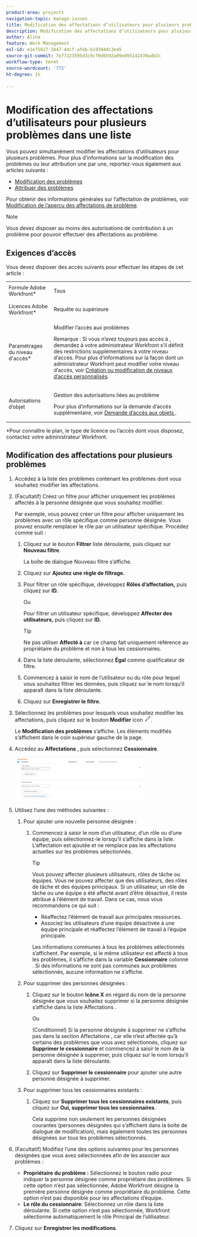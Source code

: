 ```yaml
---
product-area: projects
navigation-topic: manage-issues
title: Modification des affectations d’utilisateurs pour plusieurs problèmes dans une liste
description: Modification des affectations d’utilisateurs pour plusieurs problèmes dans une liste
author: Alina
feature: Work Management
exl-id: e1e75027-1847-44cf-afeb-b19394dc3ea5
source-git-commit: 7e77223595d3c9cf0d6592a09e893142439adb2c
workflow-type: tm+mt
source-wordcount: '772'
ht-degree: 1%

---
```


# Modification des affectations d’utilisateurs pour plusieurs problèmes dans une liste

<!--
<p data-mc-conditions="QuicksilverOrClassic.Draft mode">(NOTE: similar article exists for tasks)</p>
-->

Vous pouvez simultanément modifier les affectations d’utilisateurs pour plusieurs problèmes. Pour plus d’informations sur la modification des problèmes ou leur attribution une par une, reportez-vous également aux articles suivants :

* [Modification des problèmes](../../../manage-work/issues/manage-issues/edit-issues.md)
* [Attribuer des problèmes](../../../manage-work/issues/manage-issues/assign-issues.md)

Pour obtenir des informations générales sur l’affectation de problèmes, voir [Modification de l’aperçu des affectations de problème](../../../manage-work/issues/manage-issues/modify-issue-assignments-overview.md).

>[!NOTE]
>
>Vous devez disposer au moins des autorisations de contribution à un problème pour pouvoir effectuer des affectations au problème.

## Exigences d’accès

Vous devez disposer des accès suivants pour effectuer les étapes de cet article :

<table style="table-layout:auto"> 
 <col> 
 <col> 
 <tbody> 
  <tr> 
   <td role="rowheader">Formule Adobe Workfront*</td> 
   <td> <p>Tous </p> </td> 
  </tr> 
  <tr> 
   <td role="rowheader">Licences Adobe Workfront*</td> 
   <td> <p>Requête ou supérieure</p> </td> 
  </tr> 
  <tr> 
   <td role="rowheader">Paramétrages du niveau d'accès*</td> 
   <td> <p>Modifier l’accès aux problèmes</p> <p>Remarque : Si vous n’avez toujours pas accès à , demandez à votre administrateur Workfront s’il définit des restrictions supplémentaires à votre niveau d’accès. Pour plus d’informations sur la façon dont un administrateur Workfront peut modifier votre niveau d’accès, voir <a href="../../../administration-and-setup/add-users/configure-and-grant-access/create-modify-access-levels.md" class="MCXref xref">Création ou modification de niveaux d’accès personnalisés</a>.</p> </td> 
  </tr> 
  <tr> 
   <td role="rowheader">Autorisations d’objet</td> 
   <td> <p>Gestion des autorisations liées au problème</p> <p>Pour plus d’informations sur la demande d’accès supplémentaire, voir <a href="../../../workfront-basics/grant-and-request-access-to-objects/request-access.md" class="MCXref xref">Demande d’accès aux objets </a>.</p> </td> 
  </tr> 
 </tbody> 
</table>

&#42;Pour connaître le plan, le type de licence ou l’accès dont vous disposez, contactez votre administrateur Workfront.

<!--
<div data-mc-conditions="QuicksilverOrClassic.Draft mode">
<h2>When to modify user assignments on issues</h2>
<p>(NOTE:&nbsp;drafted and moved to the overview article: Modify issue assignments overview)</p>
<p>You might want to modify the user assignments for multiple issues for a variety of&nbsp;reasons, including the following:</p>
<ul>
<li>Users join or leave&nbsp;your team</li>
<li>A user takes a vacation that extends beyond the issue&nbsp;due dates</li>
<li>A specific role or user is set as the assignee for multiple issues and you want to quickly modify all items to be assigned to a different user or role</li>
</ul>
</div>
-->

## Modification des affectations pour plusieurs problèmes

1. Accédez à la liste des problèmes contenant les problèmes dont vous souhaitez modifier les affectations.
1. (Facultatif) Créez un filtre pour afficher uniquement les problèmes affectés à la personne désignée que vous souhaitez modifier.

   Par exemple, vous pouvez créer un filtre pour afficher uniquement les problèmes avec un rôle spécifique comme personne désignée. Vous pouvez ensuite remplacer le rôle par un utilisateur spécifique. Procédez comme suit :

   1. Cliquez sur le bouton **Filtrer** liste déroulante, puis cliquez sur **Nouveau filtre**.

      La boîte de dialogue Nouveau filtre s’affiche.

   1. Cliquez sur **Ajoutez une règle de filtrage.**
   1. Pour filtrer un rôle spécifique, développez **Rôles d’affectation,** puis cliquez sur **ID.**

      Ou

      Pour filtrer un utilisateur spécifique, développez **Affecter des utilisateurs,** puis cliquez sur **ID.**

      >[!TIP]
      >
      >Ne pas utiliser **Affecté à** car ce champ fait uniquement référence au propriétaire du problème et non à tous les cessionnaires.

   1. Dans la liste déroulante, sélectionnez **Égal** comme qualificateur de filtre.
   1. Commencez à saisir le nom de l’utilisateur ou du rôle pour lequel vous souhaitez filtrer les données, puis cliquez sur le nom lorsqu’il apparaît dans la liste déroulante.
   1. Cliquez sur **Enregistrer le filtre.**

1. Sélectionnez les problèmes pour lesquels vous souhaitez modifier les affectations, puis cliquez sur le bouton **Modifier** icon ![](assets/qs-edit-icon.png).

   Le **Modification des problèmes** s’affiche. Les éléments modifiés s’affichent dans le coin supérieur gauche de la page.

1. Accédez au **Affectations** , puis sélectionnez **Cessionnaire**.

   ![](assets/classic-assignmens-area-on-edit-box-350x119.png)

1. Utilisez l’une des méthodes suivantes :

   1. Pour ajouter une nouvelle personne désignée :

      1. Commencez à saisir le nom d’un utilisateur, d’un rôle ou d’une équipe, puis sélectionnez-le lorsqu’il s’affiche dans la liste. L’affectation est ajoutée et ne remplace pas les affectations actuelles sur les problèmes sélectionnés.

         >[!TIP]
         Vous pouvez affecter plusieurs utilisateurs, rôles de tâche ou équipes. Vous ne pouvez affecter que des utilisateurs, des rôles de tâche et des équipes principaux.
         Si un utilisateur, un rôle de tâche ou une équipe a été affecté avant d’être désactivé, il reste attribué à l’élément de travail. Dans ce cas, nous vous recommandons ce qui suit :
         * Réaffectez l’élément de travail aux principales ressources.
         * Associez les utilisateurs d’une équipe désactivée à une équipe principale et réaffectez l’élément de travail à l’équipe principale.


         Les informations communes à tous les problèmes sélectionnés s’affichent. Par exemple, si le même utilisateur est affecté à tous les problèmes, il s’affiche dans la variable **Cessionnaire** colonne . Si des informations ne sont pas communes aux problèmes sélectionnés, aucune information ne s’affiche.
   1. Pour supprimer des personnes désignées :

      1. Cliquez sur le bouton **Icône X** en regard du nom de la personne désignée que vous souhaitez supprimer si la personne désignée s’affiche dans la liste Affectations .

         Ou

         (Conditionnel) Si la personne désignée à supprimer ne s’affiche pas dans la section Affectations , car elle n’est affectée qu’à certains des problèmes que vous avez sélectionnés, cliquez sur **Supprimer le cessionnaire** et commencez à saisir le nom de la personne désignée à supprimer, puis cliquez sur le nom lorsqu’il apparaît dans la liste déroulante.

      1. Cliquez sur **Supprimer le cessionnaire** pour ajouter une autre personne désignée à supprimer.
   1. Pour supprimer tous les cessionnaires existants :

      1. Cliquez sur **Supprimer tous les cessionnaires existants**, puis cliquez sur **Oui, supprimer tous les cessionnaires**.

         Cela supprime non seulement les personnes désignées courantes (personnes désignées qui s’affichent dans la boîte de dialogue de modification), mais également toutes les personnes désignées sur tous les problèmes sélectionnés.



1. (Facultatif) Modifiez l’une des options suivantes pour les personnes désignées que vous avez sélectionnées afin de les associer aux problèmes :

   * **Propriétaire du problème :** Sélectionnez le bouton radio pour indiquer la personne désignée comme propriétaire des problèmes. Si cette option n’est pas sélectionnée, Adobe Workfront désigne la première personne désignée comme propriétaire du problème. Cette option n’est pas disponible pour les affectations d’équipe.
   * **Le rôle du cessionnaire**: Sélectionnez un rôle dans la liste déroulante. Si cette option n’est pas sélectionnée, Workfront sélectionne automatiquement le rôle Principal de l’utilisateur.

1. Cliquez sur **Enregistrer les modifications**.
